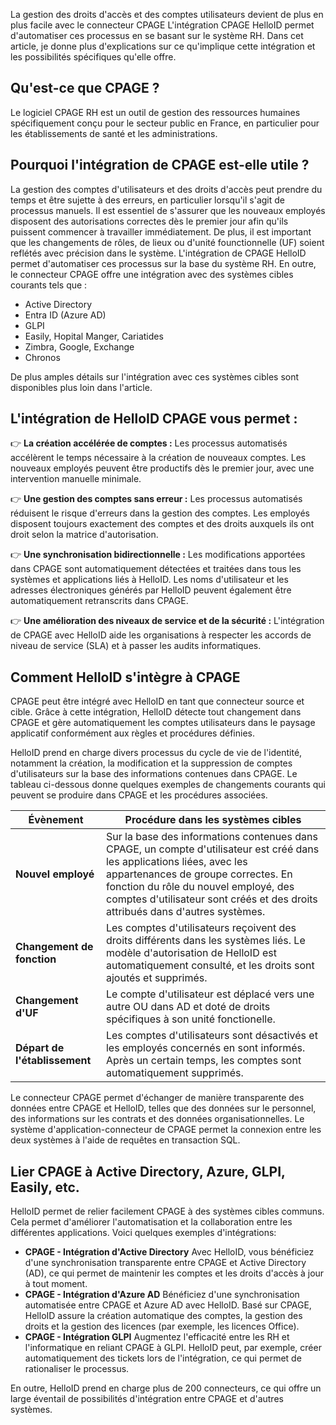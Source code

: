 La gestion des droits d'accès et des comptes utilisateurs devient de plus en plus facile avec le connecteur CPAGE L'intégration CPAGE HelloID permet d'automatiser ces processus en se basant sur le système RH. Dans cet article, je donne plus d'explications sur ce qu'implique cette intégration et les possibilités spécifiques qu'elle offre.

## Qu'est-ce que CPAGE ?
Le logiciel CPAGE RH est un outil de gestion des ressources humaines spécifiquement conçu pour le secteur public en France, en particulier pour les établissements de santé et les administrations.

## Pourquoi l'intégration de CPAGE est-elle utile ?

La gestion des comptes d'utilisateurs et des droits d'accès peut prendre du temps et être sujette à des erreurs, en particulier lorsqu'il s'agit de processus manuels. Il est essentiel de s'assurer que les nouveaux employés disposent des autorisations correctes dès le premier jour afin qu'ils puissent commencer à travailler immédiatement. De plus, il est important que les changements de rôles, de lieux ou d'unité founctionnelle (UF) soient reflétés avec précision dans le système. L'intégration de CPAGE HelloID permet d'automatiser ces processus sur la base du système RH. En outre, le connecteur CPAGE offre une intégration avec des systèmes cibles courants tels que :

* Active Directory
* Entra ID (Azure AD)
* GLPI
* Easily, Hopital Manger, Cariatides
* Zimbra, Google, Exchange
* Chronos

De plus amples détails sur l'intégration avec ces systèmes cibles sont disponibles plus loin dans l'article.

## L'intégration de HelloID CPAGE vous permet :
👉 **La création accélérée de comptes :** Les processus automatisés accélèrent le temps nécessaire à la création de nouveaux comptes. Les nouveaux employés peuvent être productifs dès le premier jour, avec une intervention manuelle minimale.

👉 **Une gestion des comptes sans erreur :** Les processus automatisés réduisent le risque d'erreurs dans la gestion des comptes. Les employés disposent toujours exactement des comptes et des droits auxquels ils ont droit selon la matrice d'autorisation.

👉 **Une synchronisation bidirectionnelle :** Les modifications apportées dans CPAGE sont automatiquement détectées et traitées dans tous les systèmes et applications liés à HelloID. Les noms d'utilisateur et les adresses électroniques générés par HelloID peuvent également être automatiquement retranscrits dans CPAGE.

👉 **Une amélioration des niveaux de service et de la sécurité :** L'intégration de CPAGE avec HelloID aide les organisations à respecter les accords de niveau de service (SLA) et à passer les audits informatiques.

## Comment HelloID s'intègre à CPAGE
CPAGE peut être intégré avec HelloID en tant que connecteur source et cible. Grâce à cette intégration, HelloID détecte tout changement dans CPAGE et gère automatiquement les comptes utilisateurs dans le paysage applicatif conformément aux règles et procédures définies.

HelloID prend en charge divers processus du cycle de vie de l'identité, notamment la création, la modification et la suppression de comptes d'utilisateurs sur la base des informations contenues dans CPAGE. Le tableau ci-dessous donne quelques exemples de changements courants qui peuvent se produire dans CPAGE et les procédures associées.

| Évènement                                | Procédure dans les systèmes cibles |
| ---------------------------------------- | ---------------------------------- |
| **Nouvel employé**                       | Sur la base des informations contenues dans CPAGE, un compte d'utilisateur est créé dans les applications liées, avec les appartenances de groupe correctes. En fonction du rôle du nouvel employé, des comptes d'utilisateur sont créés et des droits attribués dans d'autres systèmes. |
| **Changement de fonction**               | Les comptes d'utilisateurs reçoivent des droits différents dans les systèmes liés. Le modèle d'autorisation de HelloID est automatiquement consulté, et les droits sont ajoutés et supprimés. |
| **Changement d'UF**                      | Le compte d'utilisateur est déplacé vers une autre OU dans AD et doté de droits spécifiques à son unité fonctionelle. |
| **Départ de l'établissement**            | Les comptes d'utilisateurs sont désactivés et les employés concernés en sont informés. Après un certain temps, les comptes sont automatiquement supprimés. |

Le connecteur CPAGE permet d'échanger de manière transparente des données entre CPAGE et HelloID, telles que des données sur le personnel, des informations sur les contrats et des données organisationnelles. Le système d'application-connecteur de CPAGE permet la connexion entre les deux systèmes à l'aide de requêtes en transaction SQL.

## Lier CPAGE à Active Directory, Azure, GLPI, Easily, etc.
HelloID permet de relier facilement CPAGE à des systèmes cibles communs. Cela permet d'améliorer l'automatisation et la collaboration entre les différentes applications. Voici quelques exemples d'intégrations:
* **CPAGE - Intégration d'Active Directory**
Avec HelloID, vous bénéficiez d'une synchronisation transparente entre CPAGE et Active Directory (AD), ce qui permet de maintenir les comptes et les droits d'accès à jour à tout moment.
* **CPAGE - Intégration d'Azure AD**
Bénéficiez d'une synchronisation automatisée entre CPAGE et Azure AD avec HelloID. Basé sur CPAGE, HelloID assure la création automatique des comptes, la gestion des droits et la gestion des licences (par exemple, les licences Office).
* **CPAGE - Intégration GLPI**
Augmentez l'efficacité entre les RH et l'informatique en reliant CPAGE à GLPI. HelloID peut, par exemple, créer automatiquement des tickets lors de l'intégration, ce qui permet de rationaliser le processus.

En outre, HelloID prend en charge plus de 200 connecteurs, ce qui offre un large éventail de possibilités d'intégration entre CPAGE et d'autres systèmes.
